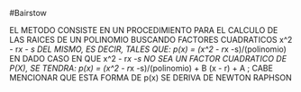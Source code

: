 #Bairstow

EL METODO CONSISTE EN UN PROCEDIMIENTO PARA EL CALCULO DE LAS RAICES DE UN POLINOMIO BUSCANDO FACTORES CUADRATICOS x^2 - r*x - s DEL MISMO, ES DECIR, TALES QUE:
p(x) = (x^2 - r*x -s)/(polinomio)
EN DADO CASO EN QUE x^2 - r*x -s NO SEA UN FACTOR CUADRATICO DE P(X), SE TENDRA:
p(x) = (x^2 - r*x -s)/(polinomio) + B (x - r) + A ; CABE MENCIONAR QUE ESTA FORMA DE p(x) SE DERIVA DE NEWTON RAPHSON
